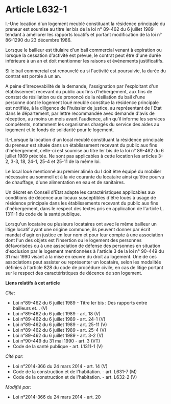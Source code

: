 # Article L632-1

I.-Une location d'un logement meublé constituant la résidence principale du preneur est soumise au titre Ier bis de la loi n°
89-462 du 6 juillet 1989 tendant à améliorer les rapports locatifs et portant modification de la loi n° 86-1290 du 23
décembre 1986. 

Lorsque le bailleur est titulaire d'un bail commercial venant à expiration ou lorsque la cessation d'activité est prévue, le
contrat peut être d'une durée inférieure à un an et doit mentionner les raisons et événements justificatifs. 

Si le bail commercial est renouvelé ou si l'activité est poursuivie, la durée du contrat est portée à un an. 

A peine d'irrecevabilité de la demande, l'assignation par l'exploitant d'un établissement recevant du public aux fins
d'hébergement, aux fins de constat de résiliation ou de prononcé de la résiliation du bail d'une personne dont le logement
loué meublé constitue la résidence principale est notifiée, à la diligence de l'huissier de justice, au représentant de
l'Etat dans le département, par lettre recommandée avec demande d'avis de réception, au moins un mois avant l'audience, afin
qu'il informe les services compétents, notamment les organismes chargés du service des aides au logement et le fonds de
solidarité pour le logement. 

II.-Lorsque la location d'un local meublé constituant la résidence principale du preneur est située dans un établissement
recevant du public aux fins d'hébergement, celle-ci est soumise au titre Ier bis de la loi n° 89-462 du 6 juillet 1989
précitée. Ne sont pas applicables à cette location les articles 3-2, 3-3, 18, 24-1, 25-4 et 25-11 de la même loi. 

Le local loué mentionné au premier alinéa du I doit être équipé du mobilier nécessaire au sommeil et à la vie courante du
locataire ainsi qu'être pourvu de chauffage, d'une alimentation en eau et de sanitaires. 

Un décret en Conseil d'Etat adapte les caractéristiques applicables aux conditions de décence aux locaux susceptibles d'être
loués à usage de résidence principale dans les établissements recevant du public aux fins d'hébergement, dans le respect des
textes pris en application de l'article L. 1311-1 du code de la santé publique. 

Lorsqu'un locataire ou plusieurs locataires ont avec le même bailleur un litige locatif ayant une origine commune, ils
peuvent donner par écrit mandat d'agir en justice en leur nom et pour leur compte à une association dont l'un des objets est
l'insertion ou le logement des personnes défavorisées ou à une association de défense des personnes en situation d'exclusion
par le logement mentionnées à l'article 3 de la loi n° 90-449 du 31 mai 1990 visant à la mise en œuvre du droit au logement.
Une de ces associations peut assister ou représenter un locataire, selon les modalités définies à l'article 828 du code de
procédure civile, en cas de litige portant sur le respect des caractéristiques de décence de son logement.

**Liens relatifs à cet article**

_Cite_:

  - Loi n°89-462 du 6 juillet 1989 -  Titre Ier bis : Des rapports entre bailleurs et... (V)
  - Loi n°89-462 du 6 juillet 1989 - art. 18 (V)
  - Loi n°89-462 du 6 juillet 1989 - art. 24-1 (V)
  - Loi n°89-462 du 6 juillet 1989 - art. 25-11 (V)
  - Loi n°89-462 du 6 juillet 1989 - art. 25-4 (V)
  - Loi n°89-462 du 6 juillet 1989 - art. 3-2 (V)
  - Loi n°90-449 du 31 mai 1990 - art. 3 (VT)
  - Code de la santé publique - art. L1311-1 (V)

_Cité par_:

  - Loi n°2014-366 du 24 mars 2014 - art. 14 (V)
  - Code de la construction et de l'habitation. - art. L631-7 (M)
  - Code de la construction et de l'habitation. - art. L632-2 (V)

_Modifié par_:

  - Loi n°2014-366 du 24 mars 2014 - art. 20
